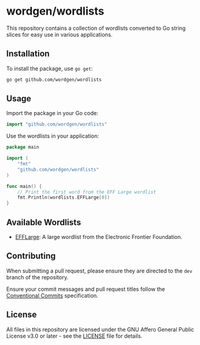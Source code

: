 # wordgen/wordlists

This repository contains a collection of wordlists converted to Go string
slices for easy use in various applications.

## Installation

To install the package, use `go get`:

```sh
go get github.com/wordgen/wordlists
```

## Usage

Import the package in your Go code:

```go
import "github.com/wordgen/wordlists"
```

Use the wordlists in your application:

```go
package main

import (
    "fmt"
    "github.com/wordgen/wordlists"
)

func main() {
    // Print the first word from the EFF Large wordlist
    fmt.Println(wordlists.EFFLarge[0])
}
```

## Available Wordlists

- [EFFLarge]: A large wordlist from the Electronic Frontier Foundation.

## Contributing

When submitting a pull request, please ensure they are directed to the `dev`
branch of the repository.

Ensure your commit messages and pull request titles follow the
[Conventional Commits] specification.

## License

All files in this repository are licensed under the GNU Affero General Public
License v3.0 or later - see the [LICENSE] file for details.

<!-- wordlist links --->
[EFFLarge]: https://www.eff.org/files/2016/07/18/eff_large_wordlist.txt

<!-- other links --->
[Conventional Commits]: https://conventionalcommits.org
[LICENSE]: LICENSE
